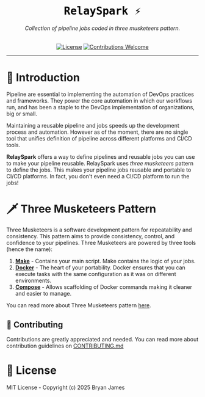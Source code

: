 <div align="center">

  <svg xmlns="http://www.w3.org/2000/svg" version="1.1" height="0">
    <defs>
      <filter id="glow">
        <feGaussianBlur stdDeviation="15" result="coloredBlur"/>
        <feMerge>
          <feMergeNode in="coloredBlur"/>
          <feMergeNode in="SourceGraphic"/>
        </feMerge>
      </filter>
    </defs>
  </svg>

  <link href="https://fonts.googleapis.com/css?family=Onest&display=swap" rel="stylesheet">

  <h1 style="font-family: Onest, monospace; color: black; ">RelaySpark ⚡</h1>
  <h6>Collection of pipeline jobs coded in three musketeers pattern.</h6>

  [![License](https://img.shields.io/github/license/BryanJames16/RelaySpark)](LICENSE)
  [![Contributions Welcome](https://img.shields.io/badge/Contributions-Welcome-brightgreen.svg?style=flat)](./CONTRIBUTING.md)

</div>

---

# 📜 Introduction

Pipeline are essential to implementing the  automation of DevOps practices and frameworks. They power the core automation in which our workflows run, and has been a staple to the DevOps implementation of organizations, big or small.

Maintaining a reusable pipeline and jobs speeds up the development process and automation. However as of the moment, there are no single tool that unifies definition of pipeline across different platforms and CI/CD tools.

**RelaySpark** offers a way to define pipelines and reusable jobs you can use to make your pipeline reusable. RelaySpark uses *three musketeers* pattern to define the jobs. This makes your pipeline jobs reusable and portable to CI/CD platforms. In fact, you don't even need a CI/CD platform to run the jobs!

# 🗡️ Three Musketeers Pattern

Three Musketeers is a software development pattern for repeatability and consistency. This pattern aims to provide consistency, control, and confidence to your pipelines. Three Musketeers are powered by three tools (hence the name):

1. **[Make](https://www.gnu.org/software/make/)** - Contains your main script. Make contains the logic of your jobs.
2. **[Docker](https://docs.docker.com/get-started/introduction/)** - The heart of your portability. Docker ensures that you can execute tasks with the same configuration as it was on different environments.
3. **[Compose](https://docs.docker.com/compose/)** - Allows scaffolding of Docker commands making it cleaner and easier to manage.

You can read more about Three Musketeers pattern [here](https://3musketeers.pages.dev/guide/).

## 🤝 Contributing

Contributions are greatly appreciated and needed. You can read more about contribution guidelines on [CONTRIBUTING.md](./CONTRIBUTING.md)

# 📄 License
MIT License - Copyright (c) 2025 Bryan James
